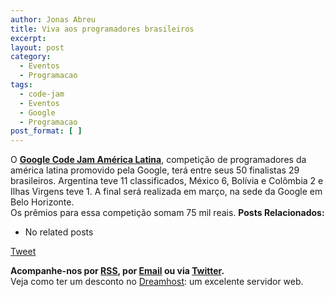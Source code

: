 ```yaml
---
author: Jonas Abreu
title: Viva aos programadores brasileiros
excerpt:
layout: post
category:
  - Eventos
  - Programacao
tags:
  - code-jam
  - Eventos
  - Google
  - Programacao
post_format: [ ]
---
```

O **[Google Code Jam América Latina][1]**, competição de programadores da américa latina promovido pela Google, terá entre seus 50 finalistas 29 brasileiros. Argentina teve 11 classificados, México 6, Bolívia e Colômbia 2 e Ilhas Virgens teve 1. A final será realizada em março, na sede da Google em Belo Horizonte.  
Os prêmios para essa competição somam 75 mil reais. 
**Posts Relacionados:** 
*   No related posts



[Tweet][2] 





**Acompanhe-nos por [ RSS][3], por [Email][4] ou via [Twitter][5].**  
Veja como ter um desconto no [Dreamhost][6]: um excelente servidor web.

 [1]: http://www.google.com/codejamlatinamerica
 [2]: https://twitter.com/share
 [3]: http://feeds.feedburner.com/VidaGeek
 [4]: http://feedburner.google.com/fb/a/mailverify?uri=VidaGeek&loc=pt_BR
 [5]: http://twitter.com/blogvidageek
 [6]: http://vidageek.net/dreamhost/
